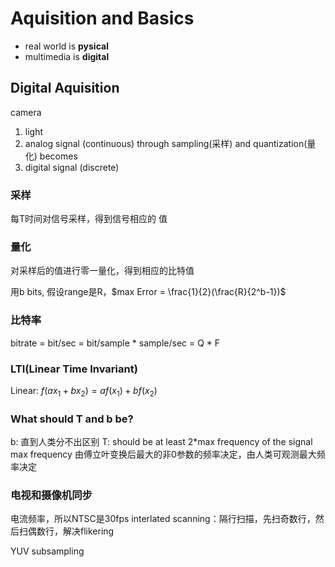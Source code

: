 # Aquisition and Basics
- real world is **pysical**
- multimedia is **digital**

## Digital Aquisition
camera
1. light
2. analog signal (continuous) through sampling(采样) and quantization(量化) becomes
3. digital signal (discrete)

### 采样

每T时间对信号采样，得到信号相应的  值

### 量化

对采样后的值进行零一量化，得到相应的比特值

用b bits, 假设range是R，$max Error = \frac{1}{2}(\frac{R}{2^b-1})$

### 比特率

bitrate = bit/sec = bit/sample \* sample/sec = Q \* F

### LTI(Linear Time Invariant)
Linear: $f(ax_1+bx_2) = af(x_1)+bf(x_2)$

### What should T and b be?

b: 直到人类分不出区别
T: should be at least 2\*max frequency of the signal
max frequency 由傅立叶变换后最大的非0参数的频率决定，由人类可观测最大频率决定

### 电视和摄像机同步

电流频率，所以NTSC是30fps
interlated scanning：隔行扫描，先扫奇数行，然后扫偶数行，解决flikering

YUV subsampling


